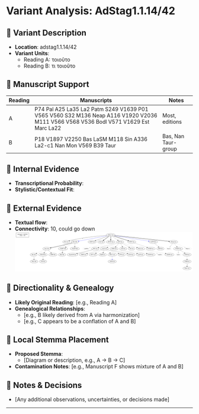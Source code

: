 # Variant Analysis: AdStag1.1.14/42

## 📌 Variant Description
- **Location**: adstag1.1.14/42
- **Variant Units**: 
  - Reading A: τοιοῦτο
  - Reading B: τι τοιοῦτο
  

## 🧬 Manuscript Support
| Reading | Manuscripts | Notes |
|--------|-------------|-------|
| A  | P74 Pal A25 La35 La2 Patm S249 V1639 P01 V565 V560 S32 M136 Neap A116 V1920 V2036 M111 V566 V568 V536 Bodl V571 V1629 Est Marc La22 | Most, editions |
| B      | P18 V1897 V2250 Bas LaSM M118 Sin A336 La2-c1 Nan Mon V569 B39 Taur  | Bas, Nan Taur-group |


## 🧠 Internal Evidence
- **Transcriptional Probability**: 
- **Stylistic/Contextual Fit**: 

## 🧭 External Evidence
- **Textual flow**:
- **Connectivity**: 10, could go down
![Ad Stag 1.1.14/42](flow/adstag1.1.14U42-textual-flow.png "Ad Stag 1.1.14/42")

## 🔄 Directionality & Genealogy
- **Likely Original Reading**: [e.g., Reading A]
- **Genealogical Relationships**:
  - [e.g., B likely derived from A via harmonization]
  - [e.g., C appears to be a conflation of A and B]

## 🌿 Local Stemma Placement
- **Proposed Stemma**:
  - [Diagram or description, e.g., A → B → C]
- **Contamination Notes**: [e.g., Manuscript F shows mixture of A and B]

## 📝 Notes & Decisions
- [Any additional observations, uncertainties, or decisions made]

---